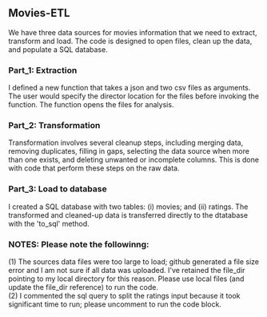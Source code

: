 ## Movies-ETL  
We have three data sources for movies information that we need to extract, transform and load. The code is designed to open files, clean up the data, and populate a SQL database.

### Part_1: Extraction  
I defined a new function that takes a json and two csv files as arguments. The user would specify the director location for the files before invoking the function. The function opens the files for analysis.  

### Part_2: Transformation  
Transformation involves several cleanup steps, including merging data, removing duplicates, filling in gaps, selecting the data source when more than one exists, and deleting unwanted or incomplete columns. This is done with code that perform these steps on the raw data.  

### Part_3: Load to database
I created a SQL database with two tables: (i) movies; and (ii) ratings. The transformed and cleaned-up data is transferred directly to the dtatabase with the 'to_sql' method.  

### NOTES: Please note the followinng:
(1) The sources data files were too large to load; github generated a file size error and I am not sure if all data was uploaded. I've retained the file_dir pointing to my local directory for this reason. Please use local files (and update the file_dir reference) to run the code.  
(2) I commented the sql query to split the ratings input because it took significant time to run; please uncomment to run the code block.  
